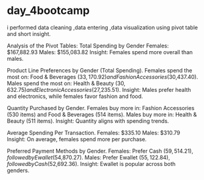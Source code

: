 # day_4bootcamp
i performed data cleaning ,data entering ,data visualization using pivot table and short insight.

Analysis of the Pivot Tables:
Total Spending by Gender
Females: $167,882.93
Males: $155,083.82
Insight: Females spend more overall than males.

Product Line Preferences by Gender (Total Spending).
Females spend the most on: Food & Beverages ($33,170.92) and Fashion Accessories ($30,437.40).
Males spend the most on: Health & Beauty ($30,632.75) and Electronic Accessories ($27,235.51).
Insight: Males prefer health and electronics, while females favor fashion and food.

Quantity Purchased by Gender.
Females buy more in: Fashion Accessories (530 items) and Food & Beverages (514 items).
Males buy more in: Health & Beauty (511 items).
Insight: Quantity aligns with spending trends.

Average Spending Per Transaction.
Females: $335.10
Males: $310.79
Insight: On average, females spend more per purchase.

Preferred Payment Methods by Gender.
Females: Prefer Cash ($59,514.21), followed by Ewallet ($54,870.27).
Males: Prefer Ewallet ($55,122.84), followed by Cash ($52,692.36).
Insight: Ewallet is popular across both genders.
